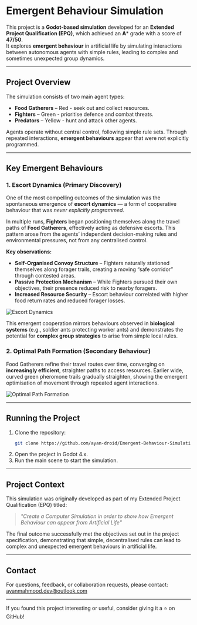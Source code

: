 # Emergent Behaviour Simulation

This project is a **Godot-based simulation** developed for an **Extended Project Qualification (EPQ)**, which achieved an **A*** grade with a score of **47/50**.  
It explores **emergent behaviour** in artificial life by simulating interactions between autonomous agents with simple rules, leading to complex and sometimes unexpected group dynamics.

---

## Project Overview

The simulation consists of two main agent types:

- **Food Gatherers** – Red - seek out and collect resources.
- **Fighters** – Green - prioritise defence and combat threats.
- **Predators** – Yellow - hunt and attack other agents.

Agents operate without central control, following simple rule sets. Through repeated interactions, **emergent behaviours** appear that were not explicitly programmed.

---

## Key Emergent Behaviours

### 1. Escort Dynamics (Primary Discovery)

One of the most compelling outcomes of the simulation was the spontaneous emergence of **escort dynamics** — a form of cooperative behaviour that was *never explicitly programmed*.

In multiple runs, **Fighters** began positioning themselves along the travel paths of **Food Gatherers**, effectively acting as defensive escorts. This pattern arose from the agents’ independent decision-making rules and environmental pressures, not from any centralised control.

**Key observations:**
- **Self-Organised Convoy Structure** – Fighters naturally stationed themselves along forager trails, creating a moving “safe corridor” through contested areas.
- **Passive Protection Mechanism** – While Fighters pursued their own objectives, their presence reduced risk to nearby foragers.
- **Increased Resource Security** – Escort behaviour correlated with higher food return rates and reduced forager losses.

![Escort Dynamics](https://i.imgur.com/XySlyjQ.png)

This emergent cooperation mirrors behaviours observed in **biological systems** (e.g., soldier ants protecting worker ants) and demonstrates the potential for **complex group strategies** to arise from simple local rules.

### 2. Optimal Path Formation (Secondary Behaviour)

Food Gatherers refine their travel routes over time, converging on **increasingly efficient**, straighter paths to access resources. Earlier wide, curved green pheromone trails gradually straighten, showing the emergent optimisation of movement through repeated agent interactions.

![Optimal Path Formation](https://i.imgur.com/wfW8CIm.png)

---
## Running the Project

1. Clone the repository:
   ```bash
   git clone https://github.com/ayan-droid/Emergent-Behaviour-Simulation-.git
2. Open the project in Godot 4.x.
3. Run the main scene to start the simulation.

---
## Project Context

This simulation was originally developed as part of my Extended Project Qualification (EPQ) titled:

> *"Create a Computer Simulation in order to show how Emergent Behaviour can appear from Artificial Life"*

The final outcome successfully met the objectives set out in the project specification, demonstrating that simple, decentralised rules can lead to complex and unexpected emergent behaviours in artificial life.

---
## Contact
For questions, feedback, or collaboration requests, please contact:  
ayanmahmood.dev@outlook.com

---
If you found this project interesting or useful, consider giving it a ⭐ on GitHub!
